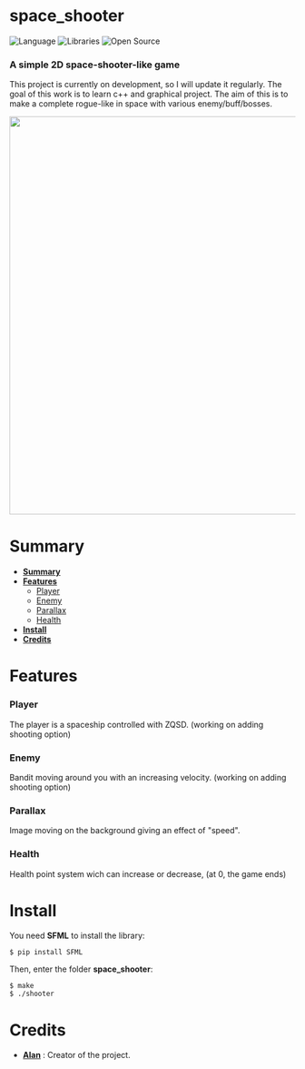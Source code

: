 # space_shooter
![Language](https://img.shields.io/badge/Language-C++-0052cf)
![Libraries](https://img.shields.io/badge/Libraries-SFML-00cf2c)
![Open Source](https://badges.frapsoft.com/os/v2/open-source.svg?v=103)

### A simple  2D space-shooter-like game

This project is currently on development, so I will update it regularly.
The goal of this work is to learn c++ and graphical project.
The aim of this is to make a complete rogue-like in space with various enemy/buff/bosses.

<p align="center">
	<img src="https://imgur.com/tf71DxV.png" width="700">
</p>


# Summary

* **[Summary](#summary)**
* **[Features](#features)**
     * [Player](#player)
     * [Enemy](#enemy)
     * [Parallax](#parallax)
     * [Health](#health)
* **[Install](#install)**
* **[Credits](#credits)**

# Features

### Player

The player is a spaceship controlled with ZQSD. (working on adding shooting option)

### Enemy

Bandit moving around you with an increasing velocity. (working on adding shooting option)

### Parallax

Image moving on the background giving an effect of "speed".

### Health

Health point system wich can increase or decrease, (at 0, the game ends)

# Install
You need **SFML** to install the library:
```shell
$ pip install SFML
```
Then, enter the folder **space_shooter**:
```shell
$ make
$ ./shooter
```
# Credits
* [**Alan**](https://github.com/tsuzuedev) : Creator of the project.
